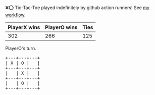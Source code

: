 :x::o: Tic-Tac-Toe played indefinitely by github action runners! See [my workflow](.github/workflows/play.yaml).

|PlayerX wins|PlayerO wins|Ties|
|-|-|-|
|302|266|125|

PlayerO's turn.

<pre>
+---+---+---+
| X | O |   |
+---+---+---+
|   | X |   |
+---+---+---+
|   | O |   |
+---+---+---+
</pre>